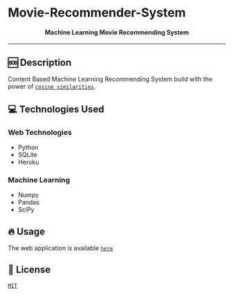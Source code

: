# Movie-Recommender-System

<h4 align="center">
  Machine Learning Movie Recommending System
</h4>

---
## 🆘 Description

Content Based Machine Learning Recommending System build with the power of [`cosine similarities`](https://en.wikipedia.org/wiki/Cosine_similarity).

## 💻 Technologies Used
### Web Technologies
- Python
- SQLite
- Heroku

### Machine Learning
- Numpy
- Pandas
- SciPy

## 🔥 Usage
The web application is available [`here`](https://thiago-osorio-movie-recommender-system-app-o1av76.streamlit.app)

## 📖 License
[`MIT`](https://github.com/thiago-osorio/movie-recommender-system/blob/main/LICENSE)
